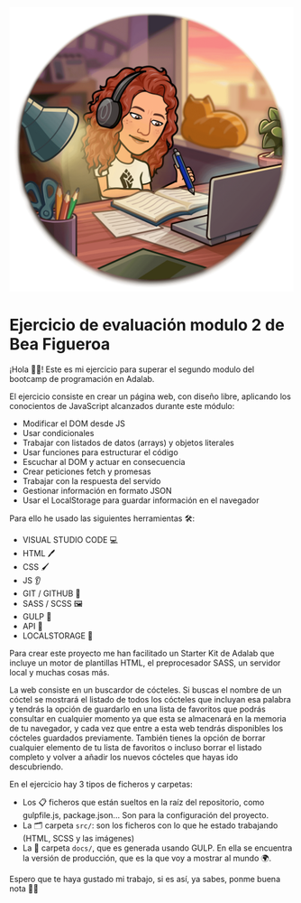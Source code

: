 ![Bea](./docs/assets/images/studying.png)

# Ejercicio de evaluación modulo 2 de Bea Figueroa

¡Hola 👋🏽! Este es mi ejercicio para superar el segundo modulo del bootcamp de programación en Adalab.

El ejercicio consiste en crear un página web, con diseño libre, aplicando los conocientos de JavaScript alcanzados durante este módulo:

- Modificar el DOM desde JS
- Usar condicionales
- Trabajar con listados de datos (arrays) y objetos literales
- Usar funciones para estructurar el código
- Escuchar al DOM y actuar en consecuencia
- Crear peticiones fetch y promesas
- Trabajar con la respuesta del servido
- Gestionar información en formato JSON
- Usar el LocalStorage para guardar información en el navegador

Para ello he usado las siguientes herramientas 🛠️:

- VISUAL STUDIO CODE 💻
- HTML 🖊️
- CSS 🖌️
- JS 👂
- GIT / GITHUB 🌳
- SASS / SCSS 🖼️
- GULP 🤖
- API 🔎
- LOCALSTORAGE 💾

Para crear este proyecto me han facilitado un Starter Kit de Adalab que incluye un motor de plantillas HTML, el preprocesador SASS, un servidor local y muchas cosas más.

La web consiste en un buscardor de cócteles. Si buscas el nombre de un cóctel se mostrará el listado de todos los cócteles que incluyan esa palabra y tendrás la opción de guardarlo en una lista de favoritos que podrás consultar en cualquier momento ya que esta se almacenará en la memoria de tu navegador, y cada vez que entre a esta web tendrás disponibles los cócteles guardados previamente. También tienes la opción de borrar cualquier elemento de tu lista de favoritos o incluso borrar el listado completo y volver a añadir los nuevos cócteles que hayas ido descubriendo.

En el ejercicio hay 3 tipos de ficheros y carpetas:

- Los 📋 ficheros que están sueltos en la raíz del repositorio, como gulpfile.js, package.json... Son para la configuración del proyecto.
- La 🗂️ carpeta `src/`: son los ficheros con lo que he estado trabajando (HTML, SCSS y las imágenes)
- La 📂 carpeta `docs/`, que es generada usando GULP. En ella se encuentra la versión de producción, que es la que voy a mostrar al mundo 🌍.

Espero que te haya gustado mi trabajo, si es así, ya sabes, ponme buena nota 💯😉
